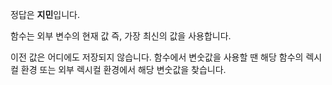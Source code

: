 정답은 **지민**입니다.

함수는 외부 변수의 현재 값 즉, 가장 최신의 값을 사용합니다.

이전 값은 어디에도 저장되지 않습니다. 함수에서 변숫값을 사용할 땐 해당 함수의 렉시컬 환경 또는 외부 렉시컬 환경에서 해당 변숫값을 찾습니다.
